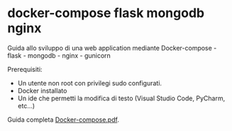 # docker-compose flask mongodb nginx

Guida allo sviluppo di una web application mediante Docker-compose - flask - mongodb - nginx - gunicorn

Prerequisiti:

- Un utente non root con privilegi sudo configurati. 
- Docker installato 
- Un ide che permetti la modifica di testo (Visual Studio Code, PyCharm, etc…)

Guida completa
[Docker-compose.pdf](https://github.com/carlolomello/docker-compose_flask_mongodb_nginx/blob/master/Docker-compose.pdf).
